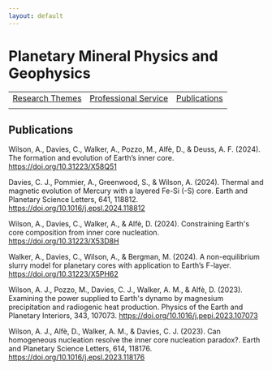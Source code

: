 ```yaml
---
layout: default
---
```


# Planetary Mineral Physics and Geophysics

|    |    |    |
|----|----|----|
| [Research Themes](./research-themes.html) | [Professional Service](./professional-service.html) | [Publications](./publications.html) |
|    |    |    |

## Publications

Wilson, A., Davies, C., Walker, A., Pozzo, M., Alfè, D., & Deuss, A. F. (2024). The formation and evolution of Earth’s inner core. https://doi.org/10.31223/X58Q51

Davies, C. J., Pommier, A., Greenwood, S., & Wilson, A. (2024). Thermal and magnetic evolution of Mercury with a layered Fe-Si (-S) core. Earth and Planetary Science Letters, 641, 118812. https://doi.org/10.1016/j.epsl.2024.118812

Wilson, A., Davies, C., Walker, A., & Alfè, D. (2024). Constraining Earth's core composition from inner core nucleation. https://doi.org/10.31223/X53D8H

Walker, A., Davies, C., Wilson, A., & Bergman, M. (2024). A non-equilibrium slurry model for planetary cores with application to Earth’s F-layer. https://doi.org/10.31223/X5PH62

Wilson, A. J., Pozzo, M., Davies, C. J., Walker, A. M., & Alfè, D. (2023). Examining the power supplied to Earth's dynamo by magnesium precipitation and radiogenic heat production. Physics of the Earth and Planetary Interiors, 343, 107073. https://doi.org/10.1016/j.pepi.2023.107073

Wilson, A. J., Alfè, D., Walker, A. M., & Davies, C. J. (2023). Can homogeneous nucleation resolve the inner core nucleation paradox?. Earth and Planetary Science Letters, 614, 118176. https://doi.org/10.1016/j.epsl.2023.118176

